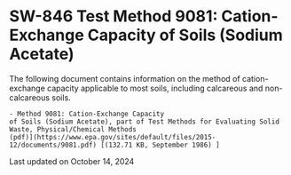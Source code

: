 
# SW-846 Test Method 9081: Cation-Exchange Capacity of Soils (Sodium Acetate)  


The following document contains information on the method of
cation-exchange capacity applicable to most soils, including calcareous
and non-calcareous soils.

    - Method 9081: Cation-Exchange Capacity
    of Soils (Sodium Acetate), part of Test Methods for Evaluating Solid
    Waste, Physical/Chemical Methods
    (pdf)](https://www.epa.gov/sites/default/files/2015-12/documents/9081.pdf) [(132.71 KB, September 1986) ] 

Last updated on October 14, 2024

